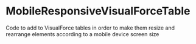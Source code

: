 # MobileResponsiveVisualForceTable
Code to add to VisualForce tables in order to make them resize and rearrange elements according to a mobile device screen size
